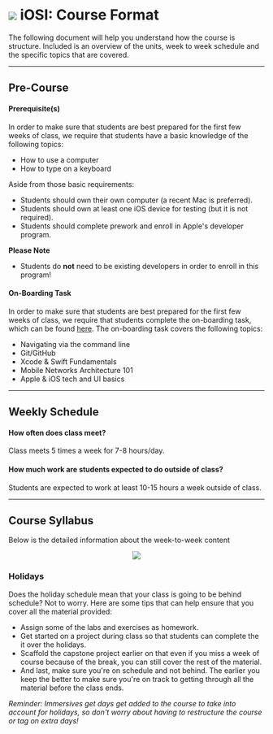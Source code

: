 # ![](https://ga-dash.s3.amazonaws.com/production/assets/logo-9f88ae6c9c3871690e33280fcf557f33.png) iOSI: Course Format

The following document will help you understand how the course is structure. Included is an overview of the units, week to week schedule and the specific topics that are covered.

---

## Pre-Course

#### Prerequisite(s)

In order to make sure that students are best prepared for the first few weeks of class, we require that students have a basic knowledge of the following topics:

- How to use a computer
- How to type on a keyboard

Aside from those basic requirements:

- Students should own their own computer (a recent Mac is preferred).
- Students should own at least one iOS device for testing (but it is not required).
- Students should complete prework and enroll in Apple's developer program.

**Please Note**
- Students do **not** need to be existing developers in order to enroll in this program!

#### On-Boarding Task

In order to make sure that students are best prepared for the first few weeks of class, we require that students complete the on-boarding task, which can be found [here](https://github.com/generalassembly-studio/iosi-precourse-onboarding). The on-boarding task covers the following topics:

* Navigating via the command line
* Git/GitHub
* Xcode & Swift Fundamentals
* Mobile Networks Architecture 101
* Apple & iOS tech and UI basics

---

## Weekly Schedule

#### How often does class meet?
Class meets 5 times a week for 7-8 hours/day.

#### How much work are students expected to do outside of class?
Students are expected to work at least 10-15 hours a week outside of class.

---

## Course Syllabus

Below is the detailed information about the week-to-week content


<p align="center">
  <img src="/resources/syllabus/iosi-high-level-syllabus.001.jpg">
</p>


<!-- A link to the keynote template for the high level syllabus can be found in the `getting-started` folder. Find the `assets` folder and open up the `high-level-syllabus.key` file. -->

### Holidays

Does the holiday schedule mean that your class is going to be behind schedule? Not to worry. Here are some tips that can help ensure that you cover all the material provided:

- Assign some of the labs and exercises as homework.
- Get started on a project during class so that students can complete the it over the holidays.
- Scaffold the capstone project earlier on that even if you miss a week of course because of the break, you can still cover the rest of the material.
- And last, make sure you're on schedule and not behind. The earlier you keep the better to make sure you're on track to getting through all the material before the class ends.

*Reminder: Immersives get days get added to the course to take into account for holidays, so don't worry about having to restructure the course or tag on extra days!*
